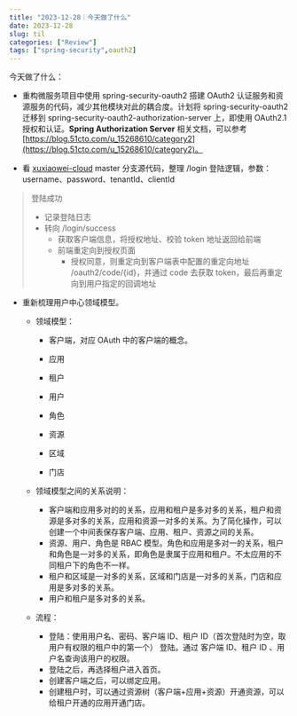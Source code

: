 ```yaml
---
title: "2023-12-28｜今天做了什么"
date: 2023-12-28
slug: til
categories: ["Review"]
tags: ["spring-security",oauth2]
---
```


今天做了什么：

- 重构微服务项目中使用 spring-security-oauth2 搭建 OAuth2 认证服务和资源服务的代码，减少其他模块对此的耦合度。计划将 spring-security-oauth2 迁移到 spring-security-oauth2-authorization-server 上，即使用 OAuth2.1 授权和认证。**Spring Authorization Server** 相关文档，可以参考 [https://blog.51cto.com/u_15268610/category2](https://blog.51cto.com/u_15268610/category2)。

- 看 [xuxiaowei-cloud](https://github.com/xuxiaowei-cloud/xuxiaowei-cloud) master 分支源代码，整理 /login 登陆逻辑，参数：username、password、tenantId、clientId

> 登陆成功
>
> - 记录登陆日志
> - 转向 /login/success
>   - 获取客户端信息，将授权地址、校验 token 地址返回给前端
>   - 前端重定向到授权页面
>     - 授权同意，则重定向到客户端表中配置的重定向地址  /oauth2/code/{id}，并通过 code 去获取 token，最后再重定向到用户指定的回调地址

- 重新梳理用户中心领域模型。

  - 领域模型：

    - 客户端，对应 OAuth 中的客户端的概念。
    - 应用
    - 租户
    - 用户

    - 角色

    - 资源

    - 区域

    - 门店

  - 领域模型之间的关系说明：
    - 客户端和应用多对的的关系，应用和租户是多对多的关系，租户和资源是多对多的关系，应用和资源一对多的关系。为了简化操作，可以创建一个中间表保存客户端、应用、租户、资源之间的关系。
    - 资源、用户、角色是 RBAC 模型。角色和应用是多对一的关系，租户和角色是一对多的关系，即角色是隶属于应用和租户。不太应用的不同租户下的角色不一样。
    - 租户和区域是一对多的关系，区域和门店是一对多的关系，门店和应用是多对多的关系。
    - 用户和租户是多对多的关系。

  - 流程：
    - 登陆：使用用户名、密码、客户端 ID、租户 ID（首次登陆时为空，取用户有权限的租户中的第一个） 登陆。通过 客户端 ID、租户 ID 、用户名查询该用户的权限。
    - 登陆之后，再选择租户进入首页。
    - 创建客户端之后，可以绑定应用。
    - 创建租户时，可以通过资源树（客户端+应用+资源）开通资源，可以给租户开通的应用开通门店。
